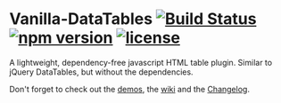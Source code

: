 # Vanilla-DataTables [![Build Status](https://travis-ci.org/Mobius1/Vanilla-DataTables.svg?branch=master)](https://travis-ci.org/Mobius1/Vanilla-DataTables) [![npm version](https://badge.fury.io/js/vanilla-datatables.svg)](https://badge.fury.io/js/vanilla-datatables) [![license](https://img.shields.io/github/license/mashape/apistatus.svg)](https://github.com/Mobius1/Vanilla-DataTables/blob/master/LICENSE)
A lightweight, dependency-free javascript HTML table plugin. Similar to jQuery DataTables, but without the dependencies.

Don't forget to check out the [demos](http://mobius.ovh/docs/vanilla-datatables/pages/demos), the [wiki](https://github.com/Mobius1/Vanilla-DataTables/wiki) and the [Changelog](http://mobius.ovh/docs/vanilla-datatables/pages/changelog).